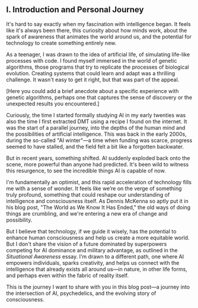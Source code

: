 ## I. Introduction and Personal Journey

It's hard to say exactly when my fascination with intelligence began. It feels like it's always been there, this curiosity about how minds work, about the spark of awareness that animates the world around us, and the potential for technology to create something entirely new.  

As a teenager, I was drawn to the idea of artificial life, of simulating life-like processes with code.  I found myself immersed in the world of genetic algorithms, those programs that try to replicate the processes of biological evolution. Creating systems that could learn and adapt was a thrilling challenge.  It wasn't easy to get it right, but that was part of the appeal.

[Here you could add a brief anecdote about a specific experience with genetic algorithms, perhaps one that captures the sense of discovery or the unexpected results you encountered.]

Curiously, the time I started formally studying AI in my early twenties was also the time I first extracted DMT using a recipe I found on the internet. It was the start of a parallel journey, into the depths of the human mind and the possibilities of artificial intelligence.  This was back in the early 2000s, during the so-called "AI winter"—a time when funding was scarce, progress seemed to have stalled, and the field felt a bit like a forgotten backwater.  

But in recent years, something shifted. AI suddenly exploded back onto the scene, more powerful than anyone had predicted.  It's been wild to witness this resurgence, to see the incredible things AI is capable of now.  

I'm fundamentally an optimist, and this rapid acceleration of technology fills me with a sense of wonder.  It feels like we’re on the verge of something truly profound, something that could reshape our understanding of intelligence and consciousness itself. As Dennis McKenna so aptly put it in his blog post, "The World as We Know It Has Ended," the old ways of doing things are crumbling, and we're entering a new era of change and possibility. 

But I believe that technology, if we guide it wisely, has the potential to enhance human consciousness and help us create a more equitable world. But I don't share the vision of a future dominated by superpowers competing for AI dominance and military advantage, as outlined in the *Situational Awareness* essay. I'm drawn to a different path, one where AI empowers individuals, sparks creativity, and helps us connect with the intelligence that already exists all around us—in nature, in other life forms, and perhaps even within the fabric of reality itself.  

This is the journey I want to share with you in this blog post—a journey into the intersection of AI, psychedelics, and the evolving story of consciousness.
